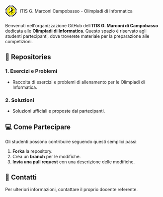 <div style="width: 400x; height: 50px; display: flex; align-items: center;">
  <img src="./assets/itis-marconi-icon.png" alt="Logo ITIS" width="37" height="37" />
  <span style="margin-left: 10px;">ITIS G. Marconi Campobasso - Olimpiadi di Informatica</span>
</div>


Benvenuti nell'organizzazione GitHub dell'**ITIS G. Marconi di Campobasso** dedicata alle **Olimpiadi di Informatica**. Questo spazio è riservato agli studenti partecipanti, dove troverete materiale per la preparazione alle competizioni.

## 📁 Repositories

### 1. **Esercizi e Problemi**
   - Raccolta di esercizi e problemi di allenamento per le Olimpiadi di Informatica.

### 2. **Soluzioni**
   - Soluzioni ufficiali e proposte dai partecipanti.

## 💻 Come Partecipare

Gli studenti possono contribuire seguendo questi semplici passi:

1. **Forka** la repository.
2. Crea un **branch** per le modifiche.
3. **Invia una pull request** con una descrizione delle modifiche.

## 📧 Contatti

Per ulteriori informazioni, contattare il proprio docente referente.
